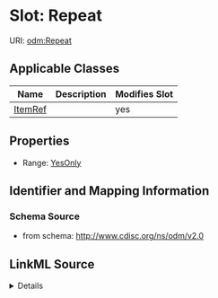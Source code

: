 # Slot: Repeat

URI: [odm:Repeat](http://www.cdisc.org/ns/odm/v2.0/Repeat)



<!-- no inheritance hierarchy -->




## Applicable Classes

| Name | Description | Modifies Slot |
| --- | --- | --- |
[ItemRef](ItemRef.md) |  |  yes  |







## Properties

* Range: [YesOnly](YesOnly.md)





## Identifier and Mapping Information







### Schema Source


* from schema: http://www.cdisc.org/ns/odm/v2.0




## LinkML Source

<details>
```yaml
name: Repeat
from_schema: http://www.cdisc.org/ns/odm/v2.0
rank: 1000
alias: Repeat
domain_of:
- ItemRef
range: YesOnly

```
</details>